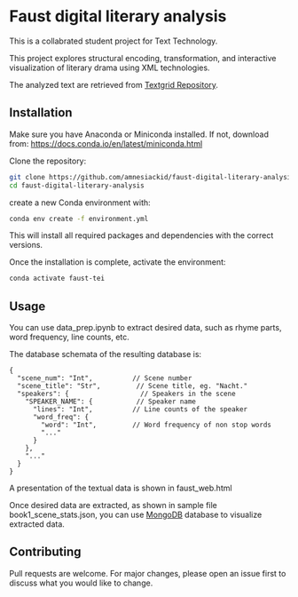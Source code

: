 # Faust digital literary analysis

This is a collabrated student project for Text Technology.

This project explores structural encoding, transformation, and interactive visualization of literary drama using XML technologies. 

The analyzed text are retrieved from [Textgrid Repository](https://textgridrep.org/).

## Installation

Make sure you have Anaconda or Miniconda installed.
If not, download from: https://docs.conda.io/en/latest/miniconda.html

Clone the repository:
```bash
git clone https://github.com/amnesiackid/faust-digital-literary-analysis.git
cd faust-digital-literary-analysis
```
create a new Conda environment with:

```bash
conda env create -f environment.yml
```
This will install all required packages and dependencies with the correct versions.

Once the installation is complete, activate the environment:
```bash
conda activate faust-tei
```

## Usage

You can use data_prep.ipynb to extract desired data, such as rhyme parts, word frequency, line counts, etc.

The database schemata of the resulting database is:
```jsonc
{
  "scene_num": "Int",          // Scene number
  "scene_title": "Str",         // Scene title, eg. "Nacht."
  "speakers": {                  // Speakers in the scene
    "SPEAKER_NAME": {           // Speaker name
      "lines": "Int",          // Line counts of the speaker
      "word_freq": {             
        "word": "Int",         // Word frequency of non stop words
        "..."
      }
    },
    "..."
  }
}
```

A presentation of the textual data is shown in faust_web.html

Once desired data are extracted, as shown in sample file book1_scene_stats.json, you can use [MongoDB](https://www.mongodb.com/)
 database to visualize extracted data.
## Contributing

Pull requests are welcome. For major changes, please open an issue first
to discuss what you would like to change.
